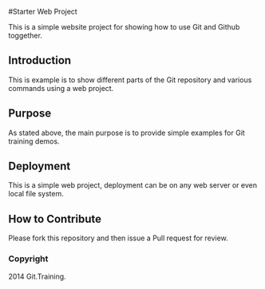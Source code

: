 #Starter Web Project

This is a simple website project for showing how to use Git and Github toggether.

## Introduction

This is example is to show different parts of the Git repository and various commands using a web project.

## Purpose

As stated above, the main purpose is to provide simple examples for Git training demos.

## Deployment

This is a simple web project, deployment can be on any web server or even local file system.

## How to Contribute

Please fork this repository and then issue a Pull request for
review.

### Copyright

2014 Git.Training.